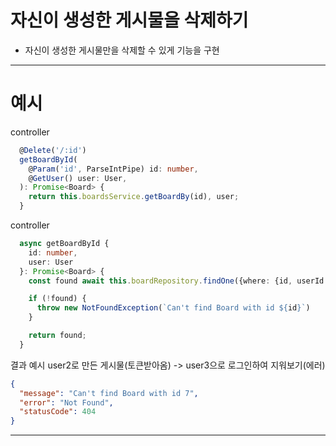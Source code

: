 # 자신이 생성한 게시물을 삭제하기

- 자신이 생성한 게시물만을 삭제할 수 있게 기능을 구현

---

# 예시

controller

```ts
  @Delete('/:id')
  getBoardById(
    @Param('id', ParseIntPipe) id: number,
    @GetUser() user: User,
  ): Promise<Board> {
    return this.boardsService.getBoardBy(id), user;
  }
```

controller

```ts
  async getBoardById {
    id: number,
    user: User
  }: Promise<Board> {
    const found await this.boardRepository.findOne({where: {id, userId: user.id}});

    if (!found) {
      throw new NotFoundException(`Can't find Board with id ${id}`)
    }

    return found;
  }
```

결과 예시
user2로 만든 게시물(토큰받아옴) -> user3으로 로그인하여 지워보기(에러)

```json
{
  "message": "Can't find Board with id 7",
  "error": "Not Found",
  "statusCode": 404
}
```

---
